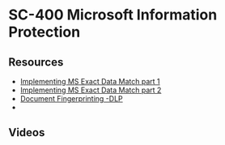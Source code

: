 # SC-400 Microsoft Information Protection

## Resources
* [Implementing MS Exact Data Match part 1](https://techcommunity.microsoft.com/t5/security-compliance-and-identity/implementing-microsoft-exact-data-match-edm-part-1/ba-p/1345360)
* [Implementing MS Exact Data Match part 2](https://techcommunity.microsoft.com/t5/security-compliance-and-identity/implementing-microsoft-exact-data-match-edm-part-2/ba-p/1350483)
* [Document Fingerprinting -DLP](https://docs.microsoft.com/en-us/microsoft-365/compliance/document-fingerprinting?view=o365-worldwide)
* 


## Videos
